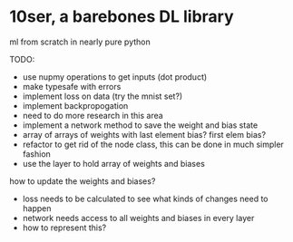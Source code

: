 # 10ser, a barebones DL library

ml from scratch in nearly pure python

TODO:

- use nupmy operations to get inputs (dot product)
- make typesafe with errors
- implement loss on data (try the mnist set?)
- implement backpropogation
 - need to do more research in this area
- implement a network method to save the weight and bias state
 - array of arrays of weights with last element bias? first elem bias?
- refactor to get rid of the node class, this can be done in much simpler fashion
 - use the layer to hold array of weights and biases

how to update the weights and biases?
- loss needs to be calculated to see what kinds of changes need to happen
- network needs access to all weights and biases in every layer
 - how to represent this?


